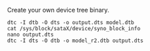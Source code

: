 Create your own device tree binary.

```shell
dtc -I dtb -O dts -o output.dts model.dtb
cat /sys/block/sataX/device/syno_block_info
nano output.dts
dtc -I dts -O dtb -o model_r2.dtb output.dts
```
